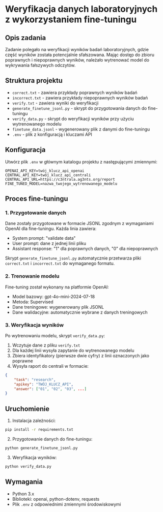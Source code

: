 # Weryfikacja danych laboratoryjnych z wykorzystaniem fine-tuningu

## Opis zadania
Zadanie polegało na weryfikacji wyników badań laboratoryjnych, gdzie część wyników została potencjalnie sfałszowana. Mając dostęp do zbioru poprawnych i niepoprawnych wyników, należało wytrenować model do wykrywania fałszywych odczytów.

## Struktura projektu
- `correct.txt` - zawiera przykłady poprawnych wyników badań
- `incorrect.txt` - zawiera przykłady niepoprawnych wyników badań
- `verify.txt` - zawiera wyniki do weryfikacji
- `generate_finetune_jsonl.py` - skrypt do przygotowania danych do fine-tuningu
- `verify_data.py` - skrypt do weryfikacji wyników przy użyciu wytrenowanego modelu
- `finetune_data.jsonl` - wygenerowany plik z danymi do fine-tuningu
- `.env` - plik z konfiguracją i kluczami API

## Konfiguracja
Utwórz plik `.env` w głównym katalogu projektu z następującymi zmiennymi:
```env
OPENAI_API_KEY=twój_klucz_api_openai
CENTRAL_API_KEY=twój_klucz_api_centrali
CENTRAL_API_URL=https://c3ntrala.ag3nts.org/report
FINE_TUNED_MODEL=nazwa_twojego_wytrenowanego_modelu
```

## Proces fine-tuningu

### 1. Przygotowanie danych
Dane zostały przygotowane w formacie JSONL zgodnym z wymaganiami OpenAI dla fine-tuningu. Każda linia zawiera:
- System prompt: "validate data"
- User prompt: dane z jednej linii pliku
- Assistant response: "1" dla poprawnych danych, "0" dla niepoprawnych

Skrypt `generate_finetune_jsonl.py` automatycznie przetwarza pliki `correct.txt` i `incorrect.txt` do wymaganego formatu.

### 2. Trenowanie modelu
Fine-tuning został wykonany na platformie OpenAI:
- Model bazowy: gpt-4o-mini-2024-07-18
- Metoda: Supervised
- Dane treningowe: wygenerowany plik JSONL
- Dane walidacyjne: automatycznie wybrane z danych treningowych

### 3. Weryfikacja wyników
Po wytrenowaniu modelu, skrypt `verify_data.py`:
1. Wczytuje dane z pliku `verify.txt`
2. Dla każdej linii wysyła zapytanie do wytrenowanego modelu
3. Zbiera identyfikatory (pierwsze dwie cyfry) z linii oznaczonych jako poprawne
4. Wysyła raport do centrali w formacie:
```json
{
    "task": "research",
    "apikey": "TWÓJ_KLUCZ_API",
    "answer": ["01", "02", "03", ...]
}
```

## Uruchomienie

1. Instalacja zależności:
```bash
pip install -r requirements.txt
```

2. Przygotowanie danych do fine-tuningu:
```bash
python generate_finetune_jsonl.py
```

3. Weryfikacja wyników:
```bash
python verify_data.py
```

## Wymagania
- Python 3.x
- Biblioteki: openai, python-dotenv, requests
- Plik `.env` z odpowiednimi zmiennymi środowiskowymi 